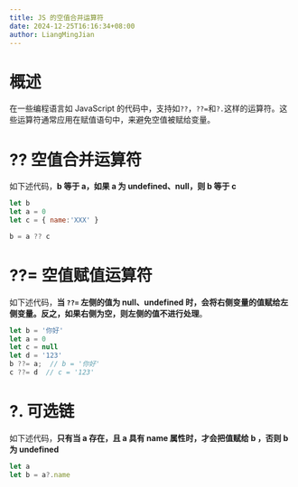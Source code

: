 ```yaml
---
title: JS 的空值合并运算符
date: 2024-12-25T16:16:34+08:00
author: LiangMingJian
---
```


# 概述

在一些编程语言如 JavaScript 的代码中，支持如`??`，`??=`和`?.`这样的运算符。这些运算符通常应用在赋值语句中，来避免空值被赋给变量。

# ?? 空值合并运算符

如下述代码，**b 等于 a，如果 a 为 undefined、null，则 b 等于 c**

```javascript
let b
let a = 0
let c = { name:'XXX' }

b = a ?? c
```

# ??= 空值赋值运算符

如下述代码，**当 `??=` 左侧的值为 null、undefined 时，会将右侧变量的值赋给左侧变量。反之，如果右侧为空，则左侧的值不进行处理**。

```javascript
let b = '你好'
let a = 0
let c = null
let d = '123'
b ??= a;  // b = '你好'
c ??= d  // c = '123'
```

# ?. 可选链

如下述代码，**只有当 a 存在，且 a 具有 name 属性时，才会把值赋给 b ，否则 b 为 undefined**

```javascript
let a
let b = a?.name
```
